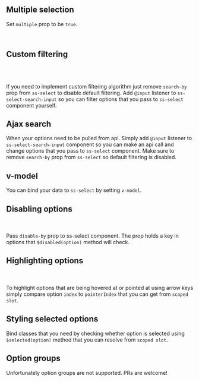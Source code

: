 ## Multiple selection
Set `multiple` prop to be `true`.

<br><multiple></multiple>

## Custom filtering
<br><custom-filtering></custom-filtering><br>

If you need to implement custom filtering algorithm just remove `search-by` prop from `ss-select` to disable default filtering.
Add `@input` listener to `ss-select-search-input` so you can filter options that you pass to `ss-select` component yourself.

## Ajax search
When your options need to be pulled from api. Simply add `@input` listener to `ss-select-search-input` component so you can make an api call and change options that you pass to `ss-select` component.
Make sure to remove `search-by` prop from `ss-select` so default filtering is disabled.

## v-model
You can bind your data to `ss-select` by setting `v-model`.

## Disabling options
<br><disabling-options></disabling-options><br>
Pass `disable-by` prop to ss-select component.
The prop holds a key in options that `$disabled(option)` method will check.

## Highlighting options

<br><highlighting-options></highlighting-options><br>
To highlight options that are being hovered at or pointed at using arrow keys
simply compare option `index` to `pointerIndex` that you can get from `scoped slot`.

## Styling selected options
Bind classes that you need by checking whether option is selected using `$selected(option)` method that you can resolve from `scoped slot`.

## Option groups
Unfortunately option groups are not supported. PRs are welcome!
